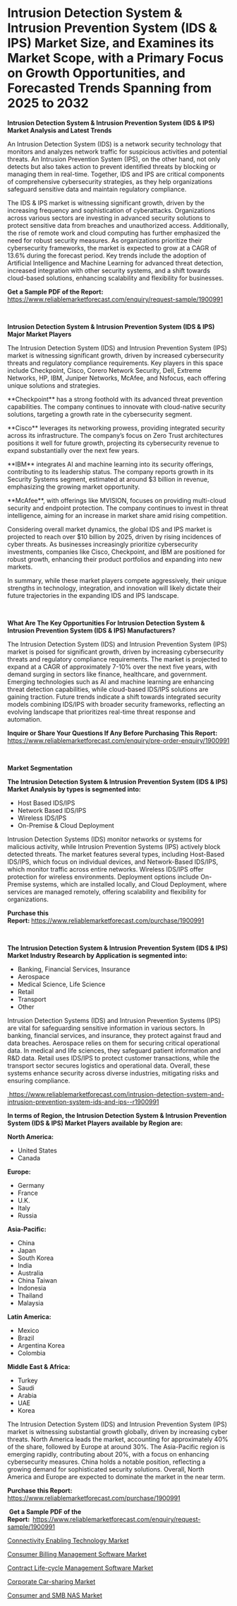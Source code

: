 <p><h1>Intrusion Detection System & Intrusion Prevention System (IDS & IPS) Market Size, and Examines its Market Scope, with a Primary Focus on Growth Opportunities, and Forecasted Trends Spanning from 2025 to 2032</h1></p><p><strong>Intrusion Detection System & Intrusion Prevention System (IDS & IPS) Market Analysis and Latest Trends</strong></p>
<p><p>An Intrusion Detection System (IDS) is a network security technology that monitors and analyzes network traffic for suspicious activities and potential threats. An Intrusion Prevention System (IPS), on the other hand, not only detects but also takes action to prevent identified threats by blocking or managing them in real-time. Together, IDS and IPS are critical components of comprehensive cybersecurity strategies, as they help organizations safeguard sensitive data and maintain regulatory compliance.</p><p>The IDS & IPS market is witnessing significant growth, driven by the increasing frequency and sophistication of cyberattacks. Organizations across various sectors are investing in advanced security solutions to protect sensitive data from breaches and unauthorized access. Additionally, the rise of remote work and cloud computing has further emphasized the need for robust security measures. As organizations prioritize their cybersecurity frameworks, the market is expected to grow at a CAGR of 13.6% during the forecast period. Key trends include the adoption of Artificial Intelligence and Machine Learning for advanced threat detection, increased integration with other security systems, and a shift towards cloud-based solutions, enhancing scalability and flexibility for businesses.</p></p>
<p><strong>Get a Sample PDF of the Report:&nbsp;</strong> <a href="https://www.reliablemarketforecast.com/enquiry/request-sample/1900991?utm_campaign=2886&utm_medium=2&utm_source=Github&utm_content=ia&utm_term=11032025&utm_id=intrusion-detection-system-intrusion-prevention-system-ids-ips">https://www.reliablemarketforecast.com/enquiry/request-sample/1900991</a></p>
<p>&nbsp;</p>
<p><strong>Intrusion Detection System & Intrusion Prevention System (IDS & IPS) Major Market Players</strong></p>
<p><p>The Intrusion Detection System (IDS) and Intrusion Prevention System (IPS) market is witnessing significant growth, driven by increased cybersecurity threats and regulatory compliance requirements. Key players in this space include Checkpoint, Cisco, Corero Network Security, Dell, Extreme Networks, HP, IBM, Juniper Networks, McAfee, and Nsfocus, each offering unique solutions and strategies.</p><p>**Checkpoint** has a strong foothold with its advanced threat prevention capabilities. The company continues to innovate with cloud-native security solutions, targeting a growth rate in the cybersecurity segment. </p><p>**Cisco** leverages its networking prowess, providing integrated security across its infrastructure. The company’s focus on Zero Trust architectures positions it well for future growth, projecting its cybersecurity revenue to expand substantially over the next few years.</p><p>**IBM** integrates AI and machine learning into its security offerings, contributing to its leadership status. The company reports growth in its Security Systems segment, estimated at around $3 billion in revenue, emphasizing the growing market opportunity.</p><p>**McAfee**, with offerings like MVISION, focuses on providing multi-cloud security and endpoint protection. The company continues to invest in threat intelligence, aiming for an increase in market share amid rising competition.</p><p>Considering overall market dynamics, the global IDS and IPS market is projected to reach over $10 billion by 2025, driven by rising incidences of cyber threats. As businesses increasingly prioritize cybersecurity investments, companies like Cisco, Checkpoint, and IBM are positioned for robust growth, enhancing their product portfolios and expanding into new markets.</p><p>In summary, while these market players compete aggressively, their unique strengths in technology, integration, and innovation will likely dictate their future trajectories in the expanding IDS and IPS landscape.</p></p>
<p>&nbsp;</p>
<p><strong>What Are The Key Opportunities For Intrusion Detection System & Intrusion Prevention System (IDS & IPS) Manufacturers?</strong></p>
<p><p>The Intrusion Detection System (IDS) and Intrusion Prevention System (IPS) market is poised for significant growth, driven by increasing cybersecurity threats and regulatory compliance requirements. The market is projected to expand at a CAGR of approximately 7-10% over the next five years, with demand surging in sectors like finance, healthcare, and government. Emerging technologies such as AI and machine learning are enhancing threat detection capabilities, while cloud-based IDS/IPS solutions are gaining traction. Future trends indicate a shift towards integrated security models combining IDS/IPS with broader security frameworks, reflecting an evolving landscape that prioritizes real-time threat response and automation.</p></p>
<p><strong>Inquire or Share Your Questions If Any Before Purchasing This Report:</strong> <a href="https://www.reliablemarketforecast.com/enquiry/pre-order-enquiry/1900991?utm_campaign=2886&utm_medium=2&utm_source=Github&utm_content=ia&utm_term=11032025&utm_id=intrusion-detection-system-intrusion-prevention-system-ids-ips">https://www.reliablemarketforecast.com/enquiry/pre-order-enquiry/1900991</a></p>
<p>&nbsp;</p>
<p><strong>Market Segmentation</strong></p>
<p><strong>The Intrusion Detection System & Intrusion Prevention System (IDS & IPS) Market Analysis by types is segmented into:</strong></p>
<p><ul><li>Host Based IDS/IPS</li><li>Network Based IDS/IPS</li><li>Wireless IDS/IPS</li><li>On-Premise & Cloud Deployment</li></ul></p>
<p><p>Intrusion Detection Systems (IDS) monitor networks or systems for malicious activity, while Intrusion Prevention Systems (IPS) actively block detected threats. The market features several types, including Host-Based IDS/IPS, which focus on individual devices, and Network-Based IDS/IPS, which monitor traffic across entire networks. Wireless IDS/IPS offer protection for wireless environments. Deployment options include On-Premise systems, which are installed locally, and Cloud Deployment, where services are managed remotely, offering scalability and flexibility for organizations.</p></p>
<p><strong>Purchase this Report:&nbsp;</strong><a href="https://www.reliablemarketforecast.com/purchase/1900991?utm_campaign=2886&utm_medium=2&utm_source=Github&utm_content=ia&utm_term=11032025&utm_id=intrusion-detection-system-intrusion-prevention-system-ids-ips">https://www.reliablemarketforecast.com/purchase/1900991</a></p>
<p>&nbsp;</p>
<p><strong>The Intrusion Detection System & Intrusion Prevention System (IDS & IPS) Market Industry Research by Application is segmented into:</strong></p>
<p><ul><li>Banking, Financial Services, Insurance</li><li>Aerospace</li><li>Medical Science, Life Science</li><li>Retail</li><li>Transport</li><li>Other</li></ul></p>
<p><p>Intrusion Detection Systems (IDS) and Intrusion Prevention Systems (IPS) are vital for safeguarding sensitive information in various sectors. In banking, financial services, and insurance, they protect against fraud and data breaches. Aerospace relies on them for securing critical operational data. In medical and life sciences, they safeguard patient information and R&D data. Retail uses IDS/IPS to protect customer transactions, while the transport sector secures logistics and operational data. Overall, these systems enhance security across diverse industries, mitigating risks and ensuring compliance.</p></p>
<p><a href="https://www.reliablemarketforecast.com/intrusion-detection-system-and-intrusion-prevention-system-ids-and-ips--r1900991?utm_campaign=2886&utm_medium=2&utm_source=Github&utm_content=ia&utm_term=11032025&utm_id=intrusion-detection-system-intrusion-prevention-system-ids-ips">&nbsp;https://www.reliablemarketforecast.com/intrusion-detection-system-and-intrusion-prevention-system-ids-and-ips--r1900991</a></p>
<p><strong>In terms of Region, the Intrusion Detection System & Intrusion Prevention System (IDS & IPS) Market Players available by Region are:</strong></p>
<p>
    <p> <strong> North America: </strong>
        <ul>
            <li>United States</li>
            <li>Canada</li>
        </ul>
        </p> 
    <p> <strong> Europe: </strong>
        <ul>
            <li>Germany</li>
            <li>France</li>
            <li>U.K.</li>
            <li>Italy</li>
            <li>Russia</li>
        </ul>
        </p> 
    <p> <strong> Asia-Pacific: </strong>
        <ul>
            <li>China</li>
            <li>Japan</li>
            <li>South Korea</li>
            <li>India</li>
            <li>Australia</li>
            <li>China Taiwan</li>
            <li>Indonesia</li>
            <li>Thailand</li>
            <li>Malaysia</li>
        </ul>
        </p> 
    <p> <strong> Latin America: </strong>
        <ul>
            <li>Mexico</li>
            <li>Brazil</li>
            <li>Argentina Korea</li>
            <li>Colombia</li>
        </ul>
        </p> 
    <p> <strong> Middle East & Africa: </strong>
        <ul>
            <li>Turkey</li>
            <li>Saudi</li>
            <li>Arabia</li>
            <li>UAE</li>
            <li>Korea</li>
        </ul>
    </p>
    </p>
<p><p>The Intrusion Detection System (IDS) and Intrusion Prevention System (IPS) market is witnessing substantial growth globally, driven by increasing cyber threats. North America leads the market, accounting for approximately 40% of the share, followed by Europe at around 30%. The Asia-Pacific region is emerging rapidly, contributing about 20%, with a focus on enhancing cybersecurity measures. China holds a notable position, reflecting a growing demand for sophisticated security solutions. Overall, North America and Europe are expected to dominate the market in the near term.</p></p>
<p><strong>Purchase this Report: </strong><a href="https://www.reliablemarketforecast.com/purchase/1900991?utm_campaign=2886&utm_medium=2&utm_source=Github&utm_content=ia&utm_term=11032025&utm_id=intrusion-detection-system-intrusion-prevention-system-ids-ips">https://www.reliablemarketforecast.com/purchase/1900991</a></p>
<p>&nbsp;<strong>Get a Sample PDF of the Report:&nbsp;&nbsp;</strong><a href="https://www.reliablemarketforecast.com/enquiry/request-sample/1900991?utm_campaign=2886&utm_medium=2&utm_source=Github&utm_content=ia&utm_term=11032025&utm_id=intrusion-detection-system-intrusion-prevention-system-ids-ips">https://www.reliablemarketforecast.com/enquiry/request-sample/1900991</a></p>
<p><strong></strong></p>
<p><p><a href="https://github.com/zalubakoraka/Market-Research-Report-List-1/blob/main/connectivity-enabling-technology-market.md?utm_campaign=2886&utm_medium=2&utm_source=Github&utm_content=ia&utm_term=11032025&utm_id=intrusion-detection-system-intrusion-prevention-system-ids-ips">Connectivity Enabling Technology Market</a></p><p><a href="https://github.com/sacmatidora/Market-Research-Report-List-1/blob/main/consumer-billing-management-software-market.md?utm_campaign=2886&utm_medium=2&utm_source=Github&utm_content=ia&utm_term=11032025&utm_id=intrusion-detection-system-intrusion-prevention-system-ids-ips">Consumer Billing Management Software Market</a></p><p><a href="https://github.com/julyju69/Market-Research-Report-List-6/blob/main/contract-life-cycle-management-software-market.md?utm_campaign=2886&utm_medium=2&utm_source=Github&utm_content=ia&utm_term=11032025&utm_id=intrusion-detection-system-intrusion-prevention-system-ids-ips">Contract Life-cycle Management Software Market</a></p><p><a href="https://github.com/nathandecarvalho/Market-Research-Report-List-6/blob/main/corporate-car-sharing-market.md?utm_campaign=2886&utm_medium=2&utm_source=Github&utm_content=ia&utm_term=11032025&utm_id=intrusion-detection-system-intrusion-prevention-system-ids-ips">Corporate Car-sharing Market</a></p><p><a href="https://github.com/airitaursela/Market-Research-Report-List-1/blob/main/consumer-and-smb-nas-market.md?utm_campaign=2886&utm_medium=2&utm_source=Github&utm_content=ia&utm_term=11032025&utm_id=intrusion-detection-system-intrusion-prevention-system-ids-ips">Consumer and SMB NAS Market</a></p></p>